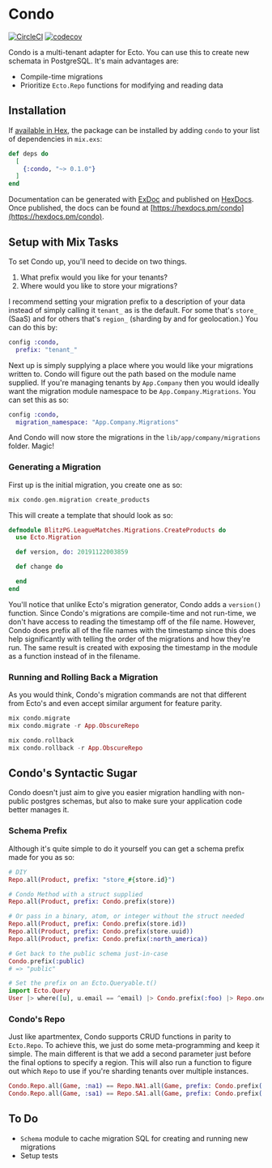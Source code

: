 # Condo

[![CircleCI](https://circleci.com/gh/BenMorganIO/condo.svg?style=svg)](https://circleci.com/gh/BenMorganIO/condo)
[![codecov](https://codecov.io/gh/BenMorganIO/condo/branch/master/graph/badge.svg)](https://codecov.io/gh/BenMorganIO/condo)

Condo is a multi-tenant adapter for Ecto. You can use this to create new
schemata in PostgreSQL. It's main advantages are:

- Compile-time migrations
- Prioritize `Ecto.Repo` functions for modifying and reading data

## Installation

If [available in Hex](https://hex.pm/docs/publish), the package can be installed
by adding `condo` to your list of dependencies in `mix.exs`:

```elixir
def deps do
  [
    {:condo, "~> 0.1.0"}
  ]
end
```

Documentation can be generated with [ExDoc](https://github.com/elixir-lang/ex_doc)
and published on [HexDocs](https://hexdocs.pm). Once published, the docs can
be found at [https://hexdocs.pm/condo](https://hexdocs.pm/condo).

## Setup with Mix Tasks

To set Condo up, you'll need to decide on two things.

1. What prefix would you like for your tenants?
2. Where would you like to store your migrations?

I recommend setting your migration prefix to a description of your data instead
of simply calling it `tenant_` as is the default. For some that's `store_`
(SaaS) and for others that's `region_` (sharding by and for geolocation.) You
can do this by:

```elixir
config :condo,
  prefix: "tenant_"
```

Next up is simply supplying a place where you would like your migrations written
to. Condo will figure out the path based on the module name supplied. If you're
managing tenants by `App.Company` then you would ideally want the migration
module namespace to be `App.Company.Migrations`. You can set this as so:

```elixir
config :condo,
  migration_namespace: "App.Company.Migrations"
```

And Condo will now store the migrations in the `lib/app/company/migrations`
folder. Magic!

### Generating a Migration

First up is the initial migration, you create one as so:

```elixir
mix condo.gen.migration create_products
```

This will create a template that should look as so:

```elixir
defmodule BlitzPG.LeagueMatches.Migrations.CreateProducts do
  use Ecto.Migration

  def version, do: 20191122003859

  def change do

  end
end
```

You'll notice that unlike Ecto's migration generator, Condo adds a `version()`
function. Since Condo's migrations are compile-time and not run-time, we don't
have access to reading the timestamp off of the file name. However, Condo does
prefix all of the file names with the timestamp since this does help
significantly with telling the order of the migrations and how they're run. The
same result is created with exposing the timestamp in the module as a function
instead of in the filename.

### Running and Rolling Back a Migration

As you would think, Condo's migration commands are not that different from
Ecto's and even accept similar argument for feature parity.

```elixir
mix condo.migrate
mix condo.migrate -r App.ObscureRepo

mix condo.rollback
mix condo.rollback -r App.ObscureRepo
```

## Condo's Syntactic Sugar

Condo doesn't just aim to give you easier migration handling with non-public
postgres schemas, but also to make sure your application code better manages it.

### Schema Prefix

Although it's quite simple to do it yourself you can get a schema prefix made
for you as so:

```elixir
# DIY
Repo.all(Product, prefix: "store_#{store.id}")

# Condo Method with a struct supplied
Repo.all(Product, prefix: Condo.prefix(store))

# Or pass in a binary, atom, or integer without the struct needed
Repo.all(Product, prefix: Condo.prefix(store.id))
Repo.all(Product, prefix: Condo.prefix(store.uuid))
Repo.all(Product, prefix: Condo.prefix(:north_america))

# Get back to the public schema just-in-case
Condo.prefix(:public)
# => "public"

# Set the prefix on an Ecto.Queryable.t()
import Ecto.Query
User |> where([u], u.email == ^email) |> Condo.prefix(:foo) |> Repo.one()
```

### Condo's Repo

Just like apartmentex, Condo supports CRUD functions in parity to `Ecto.Repo`.
To achieve this, we just do some meta-programming and keep it simple. The main
different is that we add a second parameter just before the final options to
specify a region. This will also run a function to figure out which `Repo` to
use if you're sharding tenants over multiple instances.

```elixir
Condo.Repo.all(Game, :na1) == Repo.NA1.all(Game, prefix: Condo.prefix(:na1))
Condo.Repo.all(Game, :sa1) == Repo.SA1.all(Game, prefix: Condo.prefix(:sa1))
```

## To Do

- `Schema` module to cache migration SQL for creating and running new migrations
- Setup tests
